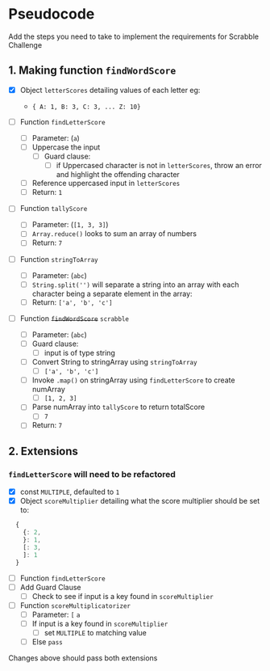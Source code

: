 # Pseudocode

Add the steps you need to take to implement the requirements for Scrabble Challenge

## 1. Making function `findWordScore`

- [x] Object `letterScores` detailing values of each letter eg:
  - `{ A: 1, B: 3, C: 3, ... Z: 10}`

- [ ] Function `findLetterScore`
  - [ ] Parameter: (`a`)
  - [ ] Uppercase the input
    - [ ] Guard clause:
      - [ ] if Uppercased character is not in `letterScores`, throw an error and highlight the offending character
  - [ ] Reference uppercased input in `letterScores`
  - [ ] Return: `1`
- [ ] Function `tallyScore`
  - [ ] Parameter: (`[1, 3, 3]`)
  - [ ] `Array.reduce()` looks to sum an array of numbers
  - [ ] Return: `7`
- [ ] Function `stringToArray`
  - [ ] Parameter: (`abc`)
  - [ ] `String.split('')` will separate a string into an array with each character being a separate element in the array:
  - [ ] Return: `['a', 'b', 'c']`
- [ ] Function ~~`findWordScore`~~ `scrabble`
  - [ ] Parameter: (`abc`)
  - [ ] Guard clause:
    - [ ] input is of type string
  - [ ] Convert String to stringArray using `stringToArray`
    - [ ] `['a', 'b', 'c']`
  - [ ] Invoke `.map()` on stringArray using `findLetterScore` to create numArray
    - [ ] `[1, 2, 3]`
  - [ ] Parse numArray into `tallyScore` to return totalScore
    - [ ] `7`
  - [ ] Return: `7`

## 2. Extensions

### `findLetterScore` will need to be refactored

- [x] const `MULTIPLE`, defaulted to `1`
- [x] Object `scoreMultiplier` detailing what the score multiplier should be set to:

```js
  {
    {: 2,
    }: 1,
    [: 3,
    ]: 1
  }
```

- [ ] Function `findLetterScore`
- [ ] Add Guard Clause
  - [ ] Check to see if input is a key found in `scoreMultiplier`
- [ ] Function `scoreMultiplicatorizer`
  - [ ] Parameter: `[` `a`
  - [ ] If input is a key found in `scoreMultiplier`
    - [ ] set `MULTIPLE` to matching value
  - [ ] Else `pass`

Changes above should pass both extensions
